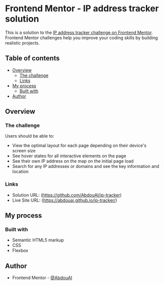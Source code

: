 # Frontend Mentor - IP address tracker solution

This is a solution to the [IP address tracker challenge on Frontend Mentor](https://www.frontendmentor.io/challenges/ip-address-tracker-I8-0yYAH0). Frontend Mentor challenges help you improve your coding skills by building realistic projects. 

## Table of contents

- [Overview](#overview)
  - [The challenge](#the-challenge)
  - [Links](#links)
- [My process](#my-process)
  - [Built with](#built-with)
- [Author](#author)


## Overview

### The challenge

Users should be able to:

- View the optimal layout for each page depending on their device's screen size
- See hover states for all interactive elements on the page
- See their own IP address on the map on the initial page load
- Search for any IP addresses or domains and see the key information and location


### Links

- Solution URL: (https://github.com/AbdouAI/ip-tracker)
- Live Site URL: (https://abdouai.github.io/ip-tracker/)

## My process

### Built with

- Semantic HTML5 markup
- CSS
- Flexbox


## Author

- Frontend Mentor - [@AbdouAI](https://www.frontendmentor.io/profile/AbdouAI)
